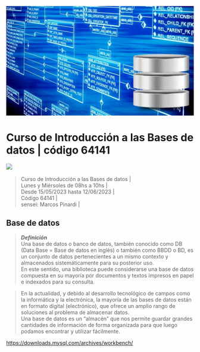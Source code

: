<img src="extras/headerIMG.jpg">

# Curso de Introducción a las Bases de datos | código 64141

<img src="https://img.shields.io/badge/MySQL-4D9EB1?style=for-the-badge&logo=mysql&logoColor=white">

> Curso de Introducción a las Bases de datos |      
> Lunes y Miérsoles de 08hs a 10hs |      
> Desde 15/05/2023 hasta 12/06/2023 |     
> Código 64141 |    
> sensei: Marcos Pinardi |  

## Base de datos

> ***Definición***  
> Una base de datos o banco de datos, también conocido como DB (Data Base = Base de datos en inglés) o también como BBDD o BD, es un conjunto de datos pertenecientes a un mismo contexto y almacenados sistemáticamente para su posterior uso.  
> En este sentido, una biblioteca puede considerarse una base de datos compuesta en su mayoría por documentos y textos impresos en papel e indexados para su consulta.  

> En la actualidad, y debido al desarrollo tecnológico de campos como la informática y la electrónica, la mayoría de las bases de datos están en formato digital (electrónico), que ofrece un amplio rango de soluciones al problema de almacenar datos.  
> Una base de datos es un “almacén” que nos permite guardar grandes cantidades de información de forma organizada para que luego podamos encontrar y utilizar fácilmente.  



https://downloads.mysql.com/archives/workbench/